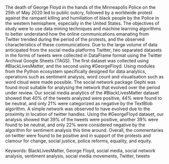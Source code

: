 The death of George Floyd in the hands of the Minneapolis Police on the 25th of May 2020 led to public outcry, followed by a worldwide protest against the rampant killing and humiliation of black people by the Police in the western hemisphere, especially in the United States. 
The objectives of study were to use data mining techniques and machine learning algorithms to better understand how the online communications emanating from Twitter trended during the period of the protests, and the observed characteristics of these communications.
Due to the large volume of data anticipated from the social media platforms Twitter, two separated datasets in the forms of tweets were collected in DataFrame format using the Twitter Archival Google Sheets (TAGS). The first dataset was collected using #BlackLivesMatter, and the second using #GeorgeFloyd. Using modules from the Python ecosystem specifically designed for data analytics, operations such as sentiment analysis, word count and visualisation such as word cloud were made possible. The social network package Gephi was found most suitable for analysing the network that evolved over the period under review.
Our social media analytics of the #BlackLivesMatter dataset showed that 40% of the tweets analyzed were positive, 44% were found to be neutral, and only 21% were categorized as negative by the TextBlob algorithm.  A simple network was observed to have evolved due to the proximity in location of twitter handles.
Using the #GeorgeFloyd dataset, our analysis showed that 39% of the tweets were positive, another 39% were found to be neutral, and only 22% were considered negative by the algorithm for sentiment analysis this time around. Overall, the commentaries on twitter were found to be positive and in support of the protests and clamour for change, social justice, police reforms, equality, and equity.

Keywords: BlackLivesMatter, George Floyd, social media, social network analysis, sentiment analysis, social media movements, Twitter, tweets
